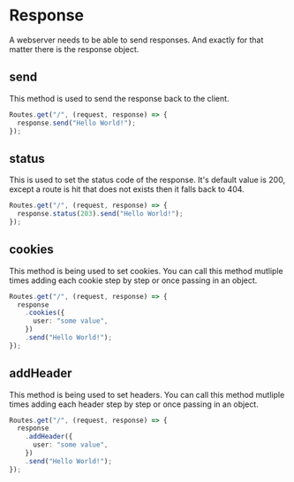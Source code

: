 # Response

A webserver needs to be able to send responses. And exactly for that matter there
is the response object.

## send

This method is used to send the response back to the client.

```ts
Routes.get("/", (request, response) => {
  response.send("Hello World!");
});
```

## status

This is used to set the status code of the response. It's default value is 200,
except a route is hit that does not exists then it falls back to 404.

```ts
Routes.get("/", (request, response) => {
  response.status(203).send("Hello World!");
});
```

## cookies

This method is being used to set cookies. You can call this method mutliple times
adding each cookie step by step or once passing in an object.

```ts
Routes.get("/", (request, response) => {
  response
    .cookies({
      user: "some value",
    })
    .send("Hello World!");
});
```

## addHeader

This method is being used to set headers. You can call this method mutliple times
adding each header step by step or once passing in an object.

```ts
Routes.get("/", (request, response) => {
  response
    .addHeader({
      user: "some value",
    })
    .send("Hello World!");
});
```
